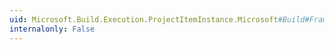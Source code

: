 ```yaml
---
uid: Microsoft.Build.Execution.ProjectItemInstance.Microsoft#Build#Framework#ITaskItem#MetadataNames
internalonly: False
---
```

